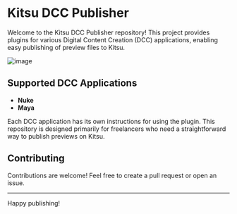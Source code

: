 # Kitsu DCC Publisher

Welcome to the Kitsu DCC Publisher repository! This project provides plugins for various Digital Content Creation (DCC) applications, enabling easy publishing of preview files to Kitsu. 

![image](https://github.com/user-attachments/assets/cf528257-b7d2-49dd-bf0c-cd3c14d48abf)

## Supported DCC Applications


- **Nuke**
- **Maya**

Each DCC application has its own instructions for using the plugin. This repository is designed primarily for freelancers who need a straightforward way to publish previews on Kitsu.

## Contributing

Contributions are welcome! Feel free to create a pull request or open an issue.

---

Happy publishing!
